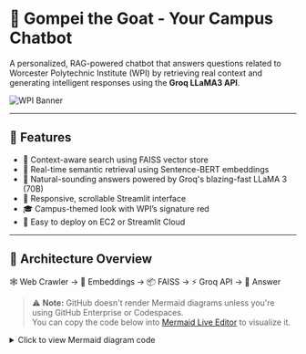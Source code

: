 # 🐐 Gompei the Goat - Your Campus Chatbot

A personalized, RAG-powered chatbot that answers questions related to Worcester Polytechnic Institute (WPI) by retrieving real context and generating intelligent responses using the **Groq LLaMA3 API**.

![WPI Banner](assest/DSC_4712_PRINT.jpg)

---

## 🚀 Features

- 🔎 Context-aware search using FAISS vector store  
- 🧠 Real-time semantic retrieval using Sentence-BERT embeddings  
- 🤖 Natural-sounding answers powered by Groq's blazing-fast LLaMA 3 (70B)  
- 💬 Responsive, scrollable Streamlit interface  
- 🎓 Campus-themed look with WPI’s signature red  
- 🔧 Easy to deploy on EC2 or Streamlit Cloud  

---

## 🧱 Architecture Overview

🕸️ Web Crawler → 🧠 Embeddings → 📦 FAISS → ⚡ Groq API → 💬 Answer

> ⚠️ **Note:** GitHub doesn't render Mermaid diagrams unless you're using GitHub Enterprise or Codespaces.  
> You can copy the code below into [Mermaid Live Editor](https://mermaid.live/edit) to visualize it.

<details>
<summary>Click to view Mermaid diagram code</summary>

```mermaid
graph TD
    A[Web Crawler] -->|Scrapes WPI content| B[Sentence-BERT Embeddings]
    B --> C[FAISS Index]
    D[User Query] --> E[Retrieve top K Chunks from FAISS]
    E --> F[Format Prompt with Context]
    F --> G[Groq API - LLaMA3]
    G --> H[Answer in Streamlit App]
